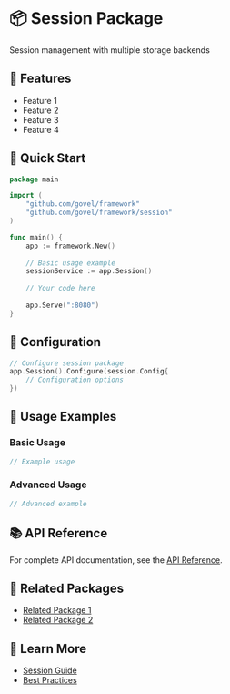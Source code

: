 # 📦 Session Package

Session management with multiple storage backends

## 🌟 Features

- Feature 1
- Feature 2
- Feature 3
- Feature 4

## 🚀 Quick Start

```go
package main

import (
    "github.com/govel/framework"
    "github.com/govel/framework/session"
)

func main() {
    app := framework.New()
    
    // Basic usage example
    sessionService := app.Session()
    
    // Your code here
    
    app.Serve(":8080")
}
```

## 📖 Configuration

```go
// Configure session package
app.Session().Configure(session.Config{
    // Configuration options
})
```

## 🔧 Usage Examples

### Basic Usage

```go
// Example usage
```

### Advanced Usage

```go
// Advanced example
```

## 📚 API Reference

For complete API documentation, see the [API Reference](../../api-reference/session.md).

## 🔗 Related Packages

- [Related Package 1](../package1/README.md)
- [Related Package 2](../package2/README.md)

## 📖 Learn More

- [Session Guide](guide.md)
- [Best Practices](best-practices.md)
